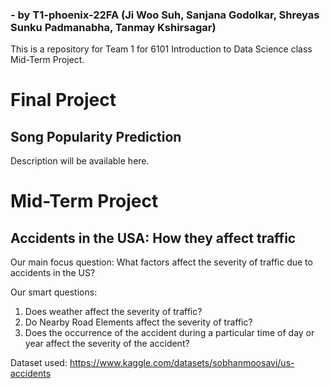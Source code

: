 ### - by T1-phoenix-22FA (Ji Woo Suh, Sanjana Godolkar, Shreyas Sunku Padmanabha, Tanmay Kshirsagar)

This is a repository for Team 1 for 6101 Introduction to Data Science class Mid-Term Project. 

# Final Project

## Song Popularity Prediction

Description will be available here.

# Mid-Term Project

## Accidents in the USA: How they affect traffic 

Our main focus question: What factors affect the severity of traffic due to accidents in the US?

Our smart questions:
1) Does weather affect the severity of traffic?
2) Do Nearby Road Elements affect the severity of traffic?
3) Does the occurrence of the accident during a particular time of day or year affect the severity of the accident?

Dataset used: https://www.kaggle.com/datasets/sobhanmoosavi/us-accidents
